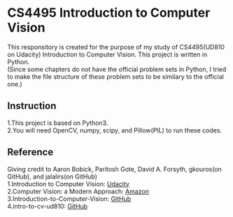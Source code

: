 # CS4495 Introduction to Computer Vision
This responsitory is created for the purpose of my study of CS4495(UD810 on Udacity) Introduction to Computer Vision. This project is written in Python.  
(Since some chapters do not have the official problem sets in Python, I tried to make the file structure of these problem sets to be similary to the official one.)  

## Instruction
1.This project is based on Python3.  
2.You will need OpenCV, numpy, scipy, and Pillow(PIL) to run these codes.  

## Reference
Giving credit to Aaron Bobick, Paritosh Gote, David A. Forsyth, gkouros(on GitHub), and jalalirs(on GitHub)  
1.Introduction to Computer Vision: [Udacity](https://classroom.udacity.com/courses/ud810/)  
2.Computer Vision: a Modern Approach: [Amazon](https://www.amazon.com/Computer-Vision-Modern-Approach-2nd/dp/013608592X)  
3.Introduction-to-Computer-Vision: [GitHub](https://github.com/jalalirs/Introduction-to-Computer-Vision)  
4.intro-to-cv-ud810: [GitHub](https://github.com/gkouros/intro-to-cv-ud810)  
